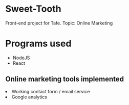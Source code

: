 # Sweet-Tooth
Front-end project for Tafe. Topic: Online Marketing 

<h1>Programs used</h1>
<ul>
  <li>NodeJS</li>
  <li>React</li>
</ul>

<h2>Online marketing tools implemented</h2>
<li>Working contact form / email service</li>
<li>Google analytics</li>
